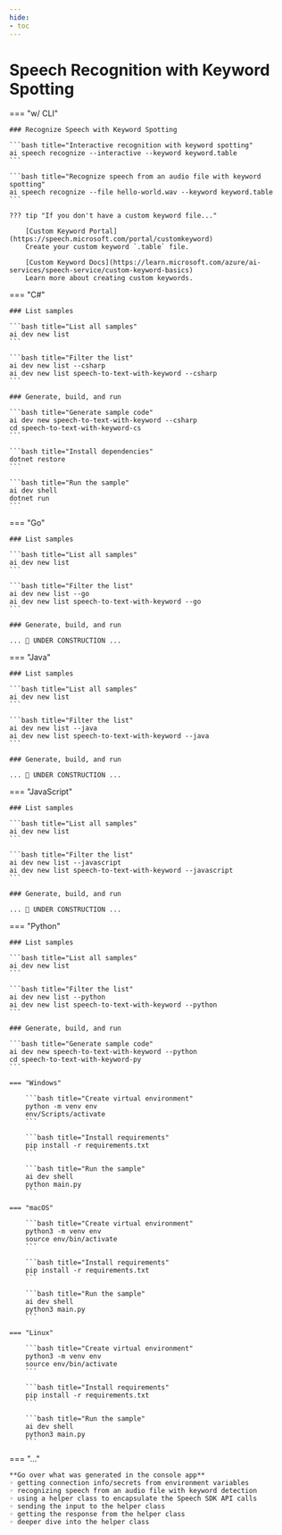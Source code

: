 ```yaml
---
hide:
- toc
---
```

# Speech Recognition with Keyword Spotting

=== "w/ CLI"

    ### Recognize Speech with Keyword Spotting

    ```bash title="Interactive recognition with keyword spotting"
    ai speech recognize --interactive --keyword keyword.table
    ```

    ```bash title="Recognize speech from an audio file with keyword spotting"
    ai speech recognize --file hello-world.wav --keyword keyword.table
    ```

    ??? tip "If you don't have a custom keyword file..."

        [Custom Keyword Portal](https://speech.microsoft.com/portal/customkeyword)  
        Create your custom keyword `.table` file.

        [Custom Keyword Docs](https://learn.microsoft.com/azure/ai-services/speech-service/custom-keyword-basics)  
        Learn more about creating custom keywords.  

=== "C#"

    ### List samples

    ```bash title="List all samples"
    ai dev new list
    ```

    ```bash title="Filter the list"
    ai dev new list --csharp
    ai dev new list speech-to-text-with-keyword --csharp
    ```

    ### Generate, build, and run

    ```bash title="Generate sample code"
    ai dev new speech-to-text-with-keyword --csharp
    cd speech-to-text-with-keyword-cs
    ```

    ```bash title="Install dependencies"
    dotnet restore
    ```

    ```bash title="Run the sample"
    ai dev shell
    dotnet run
    ```

=== "Go"

    ### List samples

    ```bash title="List all samples"
    ai dev new list
    ```

    ```bash title="Filter the list"
    ai dev new list --go
    ai dev new list speech-to-text-with-keyword --go
    ```

    ### Generate, build, and run

    ... 🚧 UNDER CONSTRUCTION ...  

=== "Java"

    ### List samples

    ```bash title="List all samples"
    ai dev new list
    ```

    ```bash title="Filter the list"
    ai dev new list --java
    ai dev new list speech-to-text-with-keyword --java
    ```

    ### Generate, build, and run

    ... 🚧 UNDER CONSTRUCTION ...  

=== "JavaScript"

    ### List samples

    ```bash title="List all samples"
    ai dev new list
    ```

    ```bash title="Filter the list"
    ai dev new list --javascript
    ai dev new list speech-to-text-with-keyword --javascript
    ```

    ### Generate, build, and run

    ... 🚧 UNDER CONSTRUCTION ...  

=== "Python"

    ### List samples

    ```bash title="List all samples"
    ai dev new list
    ```

    ```bash title="Filter the list"
    ai dev new list --python
    ai dev new list speech-to-text-with-keyword --python
    ```

    ### Generate, build, and run

    ```bash title="Generate sample code"
    ai dev new speech-to-text-with-keyword --python
    cd speech-to-text-with-keyword-py
    ```

    === "Windows"

        ```bash title="Create virtual environment"
        python -m venv env
        env/Scripts/activate
        ```

        ```bash title="Install requirements"
        pip install -r requirements.txt
        ```

        ```bash title="Run the sample"
        ai dev shell
        python main.py
        ```

    === "macOS"

        ```bash title="Create virtual environment"
        python3 -m venv env
        source env/bin/activate
        ```

        ```bash title="Install requirements"
        pip install -r requirements.txt
        ```

        ```bash title="Run the sample"
        ai dev shell
        python3 main.py
        ```

    === "Linux"

        ```bash title="Create virtual environment"
        python3 -m venv env
        source env/bin/activate
        ```

        ```bash title="Install requirements"
        pip install -r requirements.txt
        ```

        ```bash title="Run the sample"
        ai dev shell
        python3 main.py
        ```

=== "..."

    **Go over what was generated in the console app**  
    ◦ getting connection info/secrets from environment variables  
    ◦ recognizing speech from an audio file with keyword detection  
    ◦ using a helper class to encapsulate the Speech SDK API calls  
    ◦ sending the input to the helper class  
    ◦ getting the response from the helper class  
    ◦ deeper dive into the helper class  
